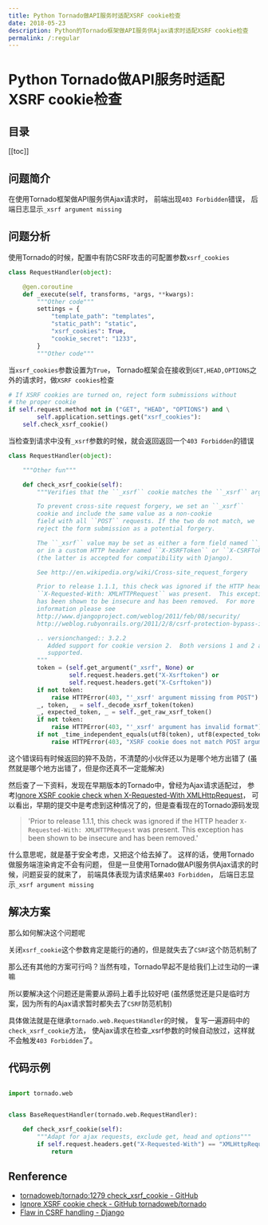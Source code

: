 ```yaml
---
title: Python Tornado做API服务时适配XSRF cookie检查
date: 2018-05-23
description: Python的Tornado框架做API服务供Ajax请求时适配XSRF cookie检查
permalink: /:regular
---
```


# Python Tornado做API服务时适配XSRF cookie检查

<!--# 简介
Python的Tornado框架做API服务供Ajax请求时适配XSRF cookie检查-->

## 目录

[[toc]]

## 问题简介

在使用Tornado框架做API服务供Ajax请求时，
前端出现```403 Forbidden```错误，
后端日志显示```_xsrf argument missing```

## 问题分析

使用Tornado的时候，配置中有防CSRF攻击的可配置参数```xsrf_cookies```

```python
class RequestHandler(object):

    @gen.coroutine
    def _execute(self, transforms, *args, **kwargs):
        """Other code"""
        settings = {
            "template_path": "templates",
            "static_path": "static",
            "xsrf_cookies": True,
            "cookie_secret": "1233",
        }
        """Other code"""

```

当```xsrf_cookies```参数设置为```True```，
Tornado框架会在接收到```GET,HEAD,OPTIONS```之外的请求时，做```XSRF cookies```检查

```python
# If XSRF cookies are turned on, reject form submissions without
# the proper cookie
if self.request.method not in ("GET", "HEAD", "OPTIONS") and \
        self.application.settings.get("xsrf_cookies"):
    self.check_xsrf_cookie()

```

当检查到请求中没有```_xsrf```参数的时候，就会返回返回一个```403 Forbidden```的错误

```python
class RequestHandler(object):

    """Other fun"""

    def check_xsrf_cookie(self):
        """Verifies that the ``_xsrf`` cookie matches the ``_xsrf`` argument.

        To prevent cross-site request forgery, we set an ``_xsrf``
        cookie and include the same value as a non-cookie
        field with all ``POST`` requests. If the two do not match, we
        reject the form submission as a potential forgery.

        The ``_xsrf`` value may be set as either a form field named ``_xsrf``
        or in a custom HTTP header named ``X-XSRFToken`` or ``X-CSRFToken``
        (the latter is accepted for compatibility with Django).

        See http://en.wikipedia.org/wiki/Cross-site_request_forgery

        Prior to release 1.1.1, this check was ignored if the HTTP header
        ``X-Requested-With: XMLHTTPRequest`` was present.  This exception
        has been shown to be insecure and has been removed.  For more
        information please see
        http://www.djangoproject.com/weblog/2011/feb/08/security/
        http://weblog.rubyonrails.org/2011/2/8/csrf-protection-bypass-in-ruby-on-rails

        .. versionchanged:: 3.2.2
           Added support for cookie version 2.  Both versions 1 and 2 are
           supported.
        """
        token = (self.get_argument("_xsrf", None) or
                 self.request.headers.get("X-Xsrftoken") or
                 self.request.headers.get("X-Csrftoken"))
        if not token:
            raise HTTPError(403, "'_xsrf' argument missing from POST")
        _, token, _ = self._decode_xsrf_token(token)
        _, expected_token, _ = self._get_raw_xsrf_token()
        if not token:
            raise HTTPError(403, "'_xsrf' argument has invalid format")
        if not _time_independent_equals(utf8(token), utf8(expected_token)):
            raise HTTPError(403, "XSRF cookie does not match POST argument")

```

这个错误码有时候返回的猝不及防，不清楚的小伙伴还以为是哪个地方出错了
(虽然就是哪个地方出错了，但是你还真不一定能解决)

然后查了一下资料，发现在早期版本的Tornado中，曾经为Ajax请求适配过，
参考[Ignore XSRF cookie check when X-Requested-With XMLHttpRequest](https://github.com/tornadoweb/tornado/commit/c50d9b8c789eb1914f31bd4dc7adbf1383c8fdb1)，
可以看出，早期的提交中是考虑到这种情况了的，但是查看现在的Tornado源码发现

> 'Prior to release 1.1.1, this check was ignored if the HTTP header
        ``X-Requested-With: XMLHTTPRequest`` was present.  This exception
        has been shown to be insecure and has been removed.'

什么意思呢，就是基于安全考虑，又把这个给去掉了。
这样的话，使用Tornado做服务端渲染肯定不会有问题，
但是一旦使用Tornado做API服务供Ajax请求的时候，问题妥妥的就来了，
前端具体表现为请求结果```403 Forbidden```，
后端日志显示```_xsrf argument missing```

## 解决方案

那么如何解决这个问题呢

关闭```xsrf_cookie```这个参数肯定是能行的通的，但是就失去了```CSRF```这个防范机制了

那么还有其他的方案可行吗？当然有哇，Tornado早起不是给我们上过生动的一课嘛

所以要解决这个问题还是需要从源码上着手比较好吧
(虽然感觉还是只是临时方案，因为所有的Ajax请求暂时都失去了```CSRF```防范机制)

具体做法就是在继承```tornado.web.RequestHandler```的时候，
复写一遍源码中的```check_xsrf_cookie```方法，
使Ajax请求在检查_xsrf参数的时候自动放过，这样就不会触发```403 Forbidden```了。

## 代码示例

```python

import tornado.web


class BaseRequestHandler(tornado.web.RequestHandler):

    def check_xsrf_cookie(self):
        """Adapt for ajax requests, exclude get, head and options"""
        if self.request.headers.get("X-Requested-With") == "XMLHttpRequest":
            return

```

## Renference

- [tornadoweb/tornado:1279 check_xsrf_cookie - GitHub](https://github.com/tornadoweb/tornado/blob/master/tornado/web.py)
- [Ignore XSRF cookie check - GitHub tornadoweb/tornado](https://github.com/tornadoweb/tornado/commit/c50d9b8c789eb1914f31bd4dc7adbf1383c8fdb1)
- [Flaw in CSRF handling - Django](https://www.djangoproject.com/weblog/2011/feb/08/security/)
